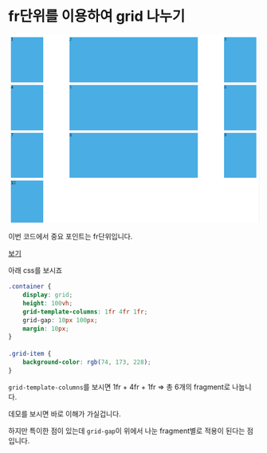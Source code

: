 # fr단위를 이용하여 grid 나누기

![grid3](/assets/grid3.PNG)

이번 코드에서 중요 포인트는 fr단위입니다.

[보기](https://rawgit.com/sonim1/css_grid_example/master/part3/index.html)

아래 css를 보시죠

```css
.container {
    display: grid;
    height: 100vh;
    grid-template-columns: 1fr 4fr 1fr;
    grid-gap: 10px 100px;
    margin: 10px;
}

.grid-item {
    background-color: rgb(74, 173, 228);
}
```
`grid-template-columns`를 보시면 1fr + 4fr + 1fr => 총 6개의 fragment로 나눕니다.

데모를 보시면 바로 이해가 가실겁니다.

하지만 특이한 점이 있는데 `grid-gap`이 위에서 나눈 fragment별로 적용이 된다는 점입니다.
